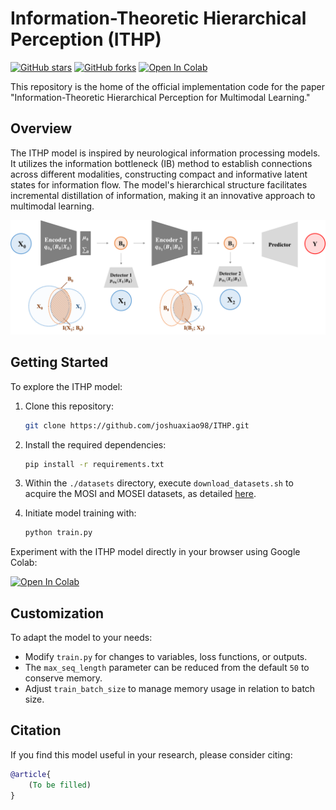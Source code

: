 # Information-Theoretic Hierarchical Perception (ITHP)

[![GitHub stars](https://img.shields.io/github/stars/joshuaxiao98/ITHP.svg?style=social&label=Star)](https://github.com/joshuaxiao98/ITHP/stargazers)
[![GitHub forks](https://img.shields.io/github/forks/joshuaxiao98/ITHP.svg?style=social&label=Fork)](https://github.com/joshuaxiao98/ITHP/network/members)
[![Open In Colab](https://colab.research.google.com/assets/colab-badge.svg)](https://colab.research.google.com/gist/joshuaxiao98/318e10f2a51f45faeb983715fae32581/ithp_test.ipynb)

This repository is the home of the official implementation code for the paper "Information-Theoretic Hierarchical Perception for Multimodal Learning."

## Overview

The ITHP model is inspired by neurological information processing models. It utilizes the information bottleneck (IB) method to establish connections across different modalities, constructing compact and informative latent states for information flow. The model's hierarchical structure facilitates incremental distillation of information, making it an innovative approach to multimodal learning.

![Model](./assets/Model.png)

## Getting Started

To explore the ITHP model:

1. Clone this repository:
   ```bash
   git clone https://github.com/joshuaxiao98/ITHP.git
   ```

2. Install the required dependencies:
   ```bash
   pip install -r requirements.txt
   ```

3. Within the `./datasets` directory, execute `download_datasets.sh` to acquire the MOSI and MOSEI datasets, as detailed [here](https://github.com/WasifurRahman/BERT_multimodal_transformer).

4. Initiate model training with:
   ```bash
   python train.py
   ```

Experiment with the ITHP model directly in your browser using Google Colab:

[![Open In Colab](https://colab.research.google.com/assets/colab-badge.svg)](https://colab.research.google.com/gist/joshuaxiao98/318e10f2a51f45faeb983715fae32581/ithp_test.ipynb)

## Customization

To adapt the model to your needs:

- Modify `train.py` for changes to variables, loss functions, or outputs.
- The `max_seq_length` parameter can be reduced from the default `50` to conserve memory.
- Adjust `train_batch_size` to manage memory usage in relation to batch size.

## Citation

If you find this model useful in your research, please consider citing:

```bibtex
@article{
	(To be filled)
}
```